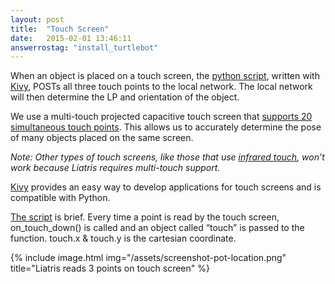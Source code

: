 ```yaml
---
layout: post
title:  "Touch Screen"
date:   2015-02-01 13:46:11
answerrostag: "install_turtlebot"
---
```


When an object is placed on a touch screen, the [python script](https://github.com/markwsilliman/Liatris/blob/master/TouchScreen/send_touchscreen_points_to_server.py), written with [Kivy](http://kivy.org/), POSTs all three touch points to the local network. The local network will then determine the LP and orientation of the object.

We use a multi-touch projected capacitive touch screen that [supports 20 simultaneous touch points](http://liatris.org/2015/02/01/12/). This allows us to accurately determine the pose of many objects placed on the same screen.

*Note: Other types of touch screens, like those that use [infrared touch](https://en.wikipedia.org/wiki/Touchscreen#Infrared_grid), won’t work because Liatris requires multi-touch support.*

[Kivy](http://kivy.org/) provides an easy way to develop applications for touch screens and is compatible with Python.

[The script](https://github.com/markwsilliman/Liatris/blob/master/TouchScreen/send_touchscreen_points_to_server.py) is brief. Every time a point is read by the touch screen, on_touch_down() is called and an object called “touch” is passed to the function.  touch.x & touch.y is the cartesian coordinate.

{% include image.html img="/assets/screenshot-pot-location.png" title="Liatris reads 3 points on touch screen" %}
